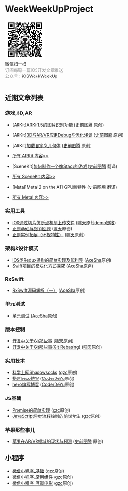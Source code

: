 # WeekWeekUpProject

<div class="article_weixin">
                        <img src="https://github.com/WeekWeekUp/WeekWeekUpProject/blob/master/qrcode_for_iOSWeekWeekUp.jpg" width="131" height="131" alt="搜索微信公众号：iOSWeekWeekUp">
                        <div class="article_scan">微信扫一扫</div>
                        <div class="article_txt"><span style="color:#999999">订阅每周一篇iOS开发文章推送<br>公众号：</span>iOSWeekWeekUp</div>
 </div>

## 近期文章列表

### 游戏,3D,AR
* [ARKit][ARKit1.5的图片识别功能](https://juejin.im/post/5aa616086fb9a028e0141dea) ([史前图腾](https://juejin.im/user/5a311af051882554bd510dd0/posts) 原创)
* [ARKit][3D与AR/VR应用Debug与优化浅谈](https://juejin.im/post/5a9a3fbf6fb9a028d56691ac) ([史前图腾](https://juejin.im/user/5a311af051882554bd510dd0/posts) 原创)
* [ARKit][加载自定义几何体](https://juejin.im/post/5a955ee7f265da4e7071f1db) ([史前图腾](https://juejin.im/user/5a311af051882554bd510dd0/posts) 原创)


* [所有 ARKit 内容>>](https://github.com/WeekWeekUp/WeekWeekUpProject/blob/master/ARKit.md)

* [SceneKit][如何制作一个像Stack的游戏](https://juejin.im/post/5a3232c46fb9a045055e26ef)([史前图腾](https://juejin.im/user/5a311af051882554bd510dd0/posts) 翻译)
* [所有 SceneKit 内容>>](https://github.com/WeekWeekUp/WeekWeekUpProject/blob/master/SceneKit.md)

* [Metal][Metal 2 on the A11 GPU新特性](https://juejin.im/post/5a5b69b5f265da3e2839f906) ([史前图腾](https://juejin.im/user/5a311af051882554bd510dd0/posts) 翻译)
* [所有 Metal 内容>>](https://github.com/WeekWeekUp/WeekWeekUpProject/blob/master/Metal.md)

### 实用工具
* [iOS通过切片仿断点机制上传文件](http://www.cnblogs.com/chao8888/p/8058457.html) ([啸天](http://www.cnblogs.com/chao8888/)原创[demo链接](https://github.com/USimpleLife/SPUploadTool))
* [正则基础与细节回顾](https://www.cnblogs.com/chao8888/p/8311340.html) ([啸天](http://www.cnblogs.com/chao8888/)原创)
* [正则实例拓展（环视特性）](http://www.cnblogs.com/chao8888/p/8352476.html) ([啸天](http://www.cnblogs.com/chao8888/)原创)

### 架构&设计模式
* [iOS类Redux架构的简单实现及其利弊](http://t.cn/RjFc2ef) ([AceSha](http://shayuan.me)原创)
* [Swift项目的模块化方式探究](http://suo.im/1aRx8F) ([AceSha](http://shayuan.me)原创)

### RxSwift
* [RxSwift源码解析（一）](http://t.cn/RTKMrEe) ([AceSha](http://shayuan.me)原创)

### 单元测试
* [单元测试](http://shayuan.me/2017/11/02/单元测试/) ([AceSha](http://shayuan.me)原创)

### 版本控制
* [开发中关于Git那些事](http://www.cnblogs.com/chao8888/p/7803732.html) ([啸天](http://www.cnblogs.com/chao8888/)原创)
* [开发中关于Git那些事(Git Rebasing)](http://www.cnblogs.com/chao8888/p/8175796.html) ([啸天](http://www.cnblogs.com/chao8888/)原创)

### 实用技术
* [科学上网Shadowsocks](https://juejin.im/post/5a5d4b5251882573541c5cd2) ([gzc](https://juejin.im/user/588e8eb78d6d81006c2e3a48/posts)原创)
* [搭建hexo博客](https://coderdeyu.github.io/2017/10/08/%E6%90%AD%E5%BB%BAhexo%E5%8D%9A%E5%AE%A2/) ([CoderDeYu](https://coderdeyu.github.io)原创)
* [hexo编写博客](https://coderdeyu.github.io/2017/10/08/hexo%E7%BC%96%E5%86%99%E5%8D%9A%E5%AE%A2/) ([CoderDeYu](https://coderdeyu.github.io)原创)

### JS基础
* [Promise的简单实现](https://juejin.im/post/5a58506cf265da3e355afff4) ([gzc](https://juejin.im/user/588e8eb78d6d81006c2e3a48/posts)原创) 
* [JavaScript异步流程控制的前世今生](https://juejin.im/post/5a605a17518825732258c0e4) ([gzc](https://juejin.im/user/588e8eb78d6d81006c2e3a48/posts)原创)


### 苹果那些事儿
* [苹果在AR/VR领域的现状与预测](http://www.jianshu.com/p/dc21851201d1) ([史前图腾](http://www.jianshu.com/u/fc2c83c72a64) 原创)

## 小程序
* [微信小程序_基础](https://juejin.im/post/5ab8855a518825556b6cc788) ([gzc](https://juejin.im/user/588e8eb78d6d81006c2e3a48/posts)原创) 
* [微信小程序_常用组件](https://juejin.im/post/5ab885a7f265da237410f6f2) ([gzc](https://juejin.im/user/588e8eb78d6d81006c2e3a48/posts)原创)
* [微信小程序_豆瓣电影](https://juejin.im/post/5ab88ba1518825556b6cc7b4) ([gzc](https://juejin.im/user/588e8eb78d6d81006c2e3a48/posts)原创)

